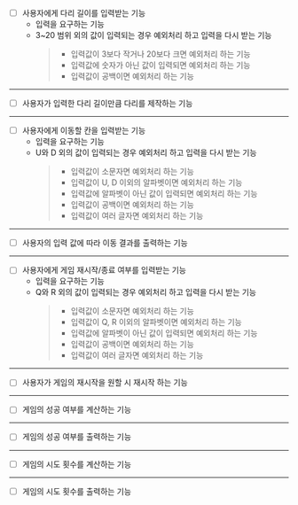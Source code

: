 - [ ] 사용자에게 다리 길이를 입력받는 기능
    * 입력을 요구하는 기능
    * 3~20 범위 외의 값이 입력되는 경우 예외처리 하고 입력을 다시 받는 기능
      >* 입력값이 3보다 작거나 20보다 크면 예외처리 하는 기능
      >* 입력값에 숫자가 아닌 값이 입력되면 예외처리 하는 기능
      >* 입력값이 공백이면 예외처리 하는 기능
---
- [ ] 사용자가 입력한 다리 길이만큼 다리를 제작하는 기능
---
- [ ] 사용자에게 이동할 칸을 입력받는 기능
    * 입력을 요구하는 기능
    * U와 D 외의 값이 입력되는 경우 예외처리 하고 입력을 다시 받는 기능
      >* 입력값이 소문자면 예외처리 하는 기능
      >* 입력값이 U, D 이외의 알파벳이면 예외처리 하는 기능
      >* 입력값에 알파벳이 아닌 값이 입력되면 예외처리 하는 기능
      >* 입력값이 공백이면 예외처리 하는 기능
      >* 입력값이 여러 글자면 예외처리 하는 기능
---
- [ ] 사용자의 입력 값에 따라 이동 결과를 출력하는 기능
---
- [ ] 사용자에게 게임 재시작/종료 여부를 입력받는 기능
    * 입력을 요구하는 기능
    * Q와 R 외의 값이 입력되는 경우 예외처리 하고 입력을 다시 받는 기능
      >* 입력값이 소문자면 예외처리 하는 기능
      >* 입력값이 Q, R 이외의 알파벳이면 예외처리 하는 기능
      >* 입력값에 알파벳이 아닌 값이 입력되면 예외처리 하는 기능
      >* 입력값이 공백이면 예외처리 하는 기능
      >* 입력값이 여러 글자면 예외처리 하는 기능
---
- [ ] 사용자가 게임의 재시작을 원할 시 재시작 하는 기능
---
- [ ] 게임의 성공 여부를 계산하는 기능
---
- [ ] 게임의 성공 여부를 출력하는 기능
---
- [ ] 게임의 시도 횟수를 계산하는 기능
---
- [ ] 게임의 시도 횟수를 출력하는 기능